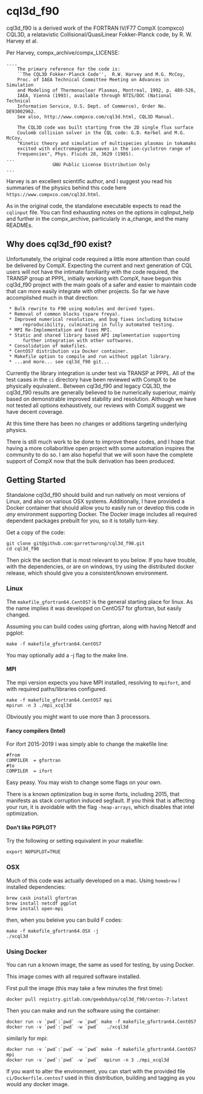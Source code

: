 # cql3d_f90

cql3d_f90 is a derived work of the FORTRAN IV/F77 CompX (compxco) CQL3D,
    a relatavistic Collisional/QuasiLinear Fokker-Planck code,
        by R. W. Harvey et al.

Per Harvey, compx\_archive/compx\_LICENSE:

```
....
    The primary reference for the code is:
    ``The CQL3D Fokker-Planck Code'',  R.W. Harvey and M.G. McCoy,
    Proc. of IAEA Technical Committee Meeting on Advances in Simulation
    and Modeling of Thermonuclear Plasmas, Montreal, 1992, p. 489-526,
    IAEA, Vienna (1993), available through NTIS/DOC (National Technical
    Information Service, U.S. Dept. of Commerce), Order No. DE93002962.
    See also, http://www.compxco.com/cql3d.html, CQL3D Manual.

    The CQL3D code was built starting from the 2D single flux surface
    Coulomb collision solver in the CQL code: G.D. Kerbel and M.G. McCoy,
    "Kinetic theory and simulation of multispecies plasmas in tokamaks
    excited with electromagnetic waves in the ion-cyclotron range of
    frequencies", Phys. Fluids 28, 3629 (1985).
...
                 GNU Public License Distribution Only
...
```

Harvey is an excellent scientific author, and I suggest you read his summaries of
the physics behind this code here `https://www.compxco.com/cql3d.html`.

As in the original code, the standalone executable expects to read the `cqlinput`
file.  You can find exhausting notes on the options in cqlinput_help and further
in the compx_archive, particularly in a_change, and the many READMEs.

## Why does cql3d_f90 exist?

Unfortunately, the original code required a little more attention than could be
delivered by CompX.  Expecting the current and next generation of CQL users will
not have the intimate familiarity with the code required, the TRANSP group at
PPPL, initially working with CompX, have begun this cql3d_f90 project with the
main goals of a safer and easier to maintain code that can more easily integrate
with other projects. So far we have accomplished much in that direction:

     * Bulk rewrite to F90 using modules and derived types.
     * Removal of common blocks (spare freya).
     * Improved numerical resolution, and bug fixes including bitwise
          reproducibility, culminating in fully automated testing.
     * MPI Re-Implementation and fixes MPI.
     * Static and shared library based API implementation supporting
          further integration with other softwares.
     * Consolidation of makefiles.
     * CentOS7 distribution via Docker container.
     * Makefile option to compile and run without pgplot library.
     * ...and more... see cql3d_f90 git...

Currently the library integration is under test via TRANSP at PPPL.  All of the
test cases in the `ci` directory have been reviewed with CompX to be physically
equivalent.. Between cql3d_f90 and legacy CQL3D, the cql3d_f90 results are
generally believed to be numerically superiour, mainly based on demonstrable
improved stability and resolution.  Although we have not tested all options
exhaustively, our reviews with CompX suggest we have decent coverage.

At this time there has been no changes or additions targeting underlying physics.

There is still much work to be done to improve these codes, and I
hope that having a more collaboritive open project with some automation inspires
the community to do so.  I am also hopeful that we will soon have the complete
support of CompX now that the bulk derivation has been produced.

## Getting Started

Standalone cql3d_f90 should build and run natively on most versions of Linux, 
and also on various OSX systems.  Additionally, I have provided a Docker container
that should allow you to easily run or develop this code in _any_ 
environment supporting Docker.  The Docker image includes all required dependent
packages prebuilt for you, so it is totally turn-key.

Get a copy of the code:

```
git clone git@github.com:garrettwrong/cql3d_f90.git
cd cql3d_f90
```

Then pick the section that is most relevant to you below.  If you have trouble,
with the dependencies, or are on windows, try using the distributed docker
release, which should give you a consistent/known environment.

### Linux

The `makefile_gfortran64.CentOS7` is the general starting place for linux.  As
the name implies it was developed on CentOS7 for gfortran, but easily changed.

Assuming you can build codes using gfortran, along with having Netcdf and pgplot:

```
make -f makefile_gfortran64.CentOS7
```

You may optionally add a -j flag to the make line.

#### MPI

The mpi version expects you have MPI installed, resolving to `mpifort`, and with
required paths/libraries configured.

```
make -f makefile_gfortran64.CentOS7 mpi
mpirun -n 3 ./mpi_xcql3d
```

Obviously you might want to use more than 3 processors.

#### Fancy compilers (Intel)

For ifort 2015-2019 I was simply able to change the makefile line:

```
#from
COMPILER  = gfortran
#to
COMPILER  = ifort
```

Easy peasy.  You may wish to change some flags on your own.

There is a known optimization bug in some iforts,
including 2015, that manifests as stack corruption induced segfault.
 If you think that is affecting your run, it is avoidable with the flag
 `-heap-arrays`, which disables that intel optimization.

#### Don't like PGPLOT?

Try the following or setting equivalent in your makefile:

`export NOPGPLOT=TRUE`

### OSX

Much of this code was actually developed on a mac.  Using `homebrew` I installed
 dependencies:

```
brew cask install gfortran
brew install netcdf pgplot
brew install open-mpi
```

then, when you beleive you can build F codes:
```
make -f makefile_gfortran64.OSX -j
./xcql3d
```

### Using Docker

You can run a known image, the same as used for testing, by using Docker.

This image comes with all required software installed.

First pull the image (this may take a few minutes the first time):

```
docker pull registry.gitlab.com/geebdubya/cql3d_f90/centos-7:latest
```

Then you can make and run the software using the container:


```
docker run -v `pwd`:`pwd` -w `pwd` make -f makefile_gfortran64.CentOS7
docker run -v `pwd`:`pwd` -w `pwd`   ./xcql3d
```

similarly for mpi:

```
docker run -v `pwd`:`pwd` -w `pwd` make -f makefile_gfortran64.CentOS7 mpi
docker run -v `pwd`:`pwd` -w `pwd`  mpirun -n 3 ./mpi_xcql3d
```

If you want to alter the environment, you can start with the
provided file `ci/Dockerfile.centos7` used in this distribution, building and
 tagging as you would any docker image.



